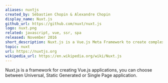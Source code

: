 ```yaml
---
aliases: nuxtjs
created_by: Sébastien Chopin & Alexandre Chopin
display_name: Nuxt.js
github_url: https://github.com/nuxt/nuxt.js
logo: nuxt.png
related: javascript, vue, ssr, spa
released: November 2016
short_description: Nuxt.js is a Vue.js Meta Framework to create complex, fast & universal web applications quickly.
topic: nuxt
url: https://nuxtjs.org
wikipedia_url: https://en.wikipedia.org/wiki/Nuxt.js
---
```

Nuxt.js is a framework for creating Vue.js applications, you can choose between Universal, Static Generated or Single Page application.
